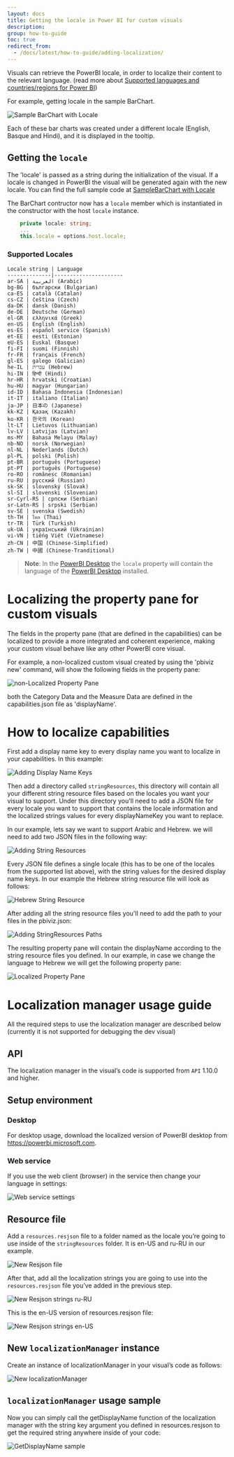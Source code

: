 ```yaml
---
layout: docs
title: Getting the locale in Power BI for custom visuals 
description: 
group: how-to-guide
toc: true
redirect_from:
  - /docs/latest/how-to-guide/adding-localization/
---
```


Visuals can retrieve the PowerBI locale, in order to localize their content to the relevant language.
(read more about [Supported languages and countries/regions for Power BI](https://powerbi.microsoft.com/en-us/documentation/powerbi-supported-languages/))

For example, getting locale in the sample BarChart.

![Sample BarChart with Locale](../images/LocaleInSampleBarChart.png)

Each of these bar charts was created under a different locale (English, Basque and Hindi), and it is displayed in the tooltip.

## Getting the `locale`

The 'locale' is passed as a string during the initialization of the visual. If a locale is changed in PowerBI the visual will be generated again with the new locale.
You can find the full sample code at [SampleBarChart with Locale](https://github.com/Microsoft/PowerBI-visuals-sampleBarChart/commit/388670c71a873bf7412e771164ea3cbb8522a63e)

The BarChart contructor now has a `locale` member which is instantiated in the constructor with the host `locale` instance.

```typescript
    private locale: string;
    ...
    this.locale = options.host.locale;
```

### Supported Locales
```
Locale string | Language
--------------|----------------------
ar-SA | العربية (Arabic)
bg-BG | български (Bulgarian)
ca-ES | català (Catalan)
cs-CZ | čeština (Czech)
da-DK | dansk (Danish)
de-DE | Deutsche (German)
el-GR | ελληνικά (Greek)
en-US | English (English)
es-ES | español service (Spanish)
et-EE | eesti (Estonian)
eU-ES | Euskal (Basque)
fi-FI | suomi (Finnish)
fr-FR | français (French)
gl-ES | galego (Galician)
he-IL | עברית (Hebrew)
hi-IN | हिन्दी (Hindi)
hr-HR | hrvatski (Croatian)
hu-HU | magyar (Hungarian)
id-ID | Bahasa Indonesia (Indonesian)
it-IT | italiano (Italian)
ja-JP | 日本の (Japanese)
kk-KZ | Қазақ (Kazakh)
ko-KR | 한국의 (Korean)
lt-LT | Lietuvos (Lithuanian)
lv-LV | Latvijas (Latvian)
ms-MY | Bahasa Melayu (Malay)
nb-NO | norsk (Norwegian)
nl-NL | Nederlands (Dutch)
pl-PL | polski (Polish)
pt-BR | português (Portuguese)
pt-PT | português (Portuguese)
ro-RO | românesc (Romanian)
ru-RU | русский (Russian)
sk-SK | slovenský (Slovak)
sl-SI | slovenski (Slovenian)
sr-Cyrl-RS | српски (Serbian)
sr-Latn-RS | srpski (Serbian)
sv-SE | svenska (Swedish)
th-TH | ไทย (Thai)
tr-TR | Türk (Turkish)
uk-UA | український (Ukrainian)
vi-VN | tiếng Việt (Vietnamese)
zh-CN | 中国 (Chinese-Simplified)
zh-TW | 中國 (Chinese-Tranditional)
```
> **Note**: In the [PowerBI Desktop](https://www.microsoft.com/en-us/download/details.aspx?id=45331) the `locale` property will contain the language of the [PowerBI Desktop](https://www.microsoft.com/en-us/download/details.aspx?id=45331) installed.

# Localizing the property pane for custom visuals

The fields in the property pane (that are defined in the capabilities) can be localized to provide a more integrated and coherent experience, making your custom visual behave like any other PowerBI core visual.

For example, a non-localized custom visual created by using the 'pbiviz new' command,
will show the following fields in the property pane:

![non-Localized Property Pane](../images/propertyPane.png)

both the Category Data and the Measure Data are defined in the capabilities.json file as 'displayName'.

# How to localize capabilities

First add a display name key to every display name you want to localize in your capabilities.
In this example:

![Adding Display Name Keys](../images/displayNameKey.png)

Then add a directory called `stringResources`, this directory will contain all your different string resource files based on the locales you want your visual to support.
Under this directory you'll need to add a JSON file for every locale you want to support that contains the locale information and the localized strings values for every displayNameKey you want to replace.

In our example, lets say we want to support Arabic and Hebrew.
we will need to add two JSON files in the following way:

![Adding String Resources](../images/stringResourcesFiles.png)

Every JSON file defines a single locale (this has to be one of the locales from the supported list above),
with the string values for the desired display name keys.
In our example the Hebrew string resource file will look as follows:

![Hebrew String Resource](../images/hebrewStringResource.png)

After adding all the string resource files you'll need to add the path to your files in the pbiviz.json:

![Adding StringResources Paths](../images/stringResourcePath.png)

The resulting property pane will contain the displayName according to the string resource files you defined.
In our example, in case we change the language to Hebrew we will get the following property pane:

![Localized Property Pane](../images/localizedPropertyPane.png)

# Localization manager usage guide

All the required steps to use the localization manager are described below (currently it is not supported for debugging the dev visual)

## API
The localization manager in the visual’s code is supported from `API` 1.10.0 and higher.

## Setup environment

### Desktop
For desktop usage, download the localized version of PowerBI desktop from https://powerbi.microsoft.com.

###	Web service 
If you use the web client (browser) in the service then change your language in settings:

![Web service settings](../images/WebServiceSettings.png)

## Resource file
Add a `resources.resjson` file to a folder named as the locale you’re going to use inside of the `stringResources` folder. It is en-US and ru-RU in our example.

![New Resjson file](../images/NewResjson.png)

After that, add all the localization strings you are going to use into the `resources.resjson` file you’ve added in the previous step.

![New Resjson strings ru-RU](../images/NewStringsRu.png)

This is the en-US version of resources.resjson file:

![New Resjson strings en-US](../images/NewStringsEn.png)

## New `localizationManager` instance
Create an instance of localizationManager in your visual’s code as follows:

![New localizationManager](../images/CreateLocalizationManager.png)

## `localizationManager` usage sample
Now you can simply call the getDisplayName function of the localization manager with the string key argument you defined in resources.resjson to get the required string anywhere inside of your code:

![GetDisplayName sample](../images/GetDisplayName.png)